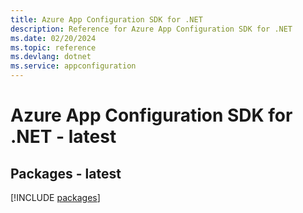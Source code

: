 ```yaml
---
title: Azure App Configuration SDK for .NET
description: Reference for Azure App Configuration SDK for .NET
ms.date: 02/20/2024
ms.topic: reference
ms.devlang: dotnet
ms.service: appconfiguration
---
```

# Azure App Configuration SDK for .NET - latest
## Packages - latest
[!INCLUDE [packages](app-configuration-index.md)]